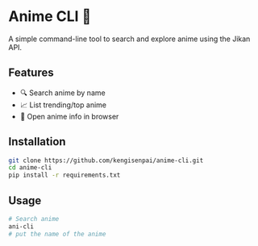 # Anime CLI 🎌

A simple command-line tool to search and explore anime using the Jikan API.

## Features
- 🔍 Search anime by name
- 📈 List trending/top anime
- 🎥 Open anime info in browser

## Installation

```bash
git clone https://github.com/kengisenpai/anime-cli.git
cd anime-cli
pip install -r requirements.txt
```

## Usage

```bash
# Search anime
ani-cli
# put the name of the anime 
```
